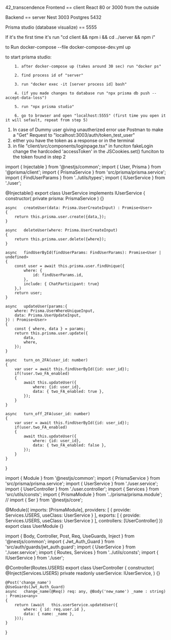 42_transcendence
Frontend == client React 80 or 3000 from the outside

Backend == server Nest 3003 Postgres 5432

Prisma studio (database visualize) == 5555

If it's the first time it's run "cd client && npm i && cd ../server && npm i"

to Run docker-compose --file docker-compose-dev.yml up

to start prisma studio:

        1. after docker-compose up (takes around 30 sec) run "docker ps"

        2. find process id of "server"

        3. run "docker exec -it [server process id] bash"

        4. (if you made changes to database run "npx prisma db push --accept-data-loss")

        5. run "npx prisma studio"

        6. go to browser and open "localhost:5555" (first time you open it it will sefault, repeat from step 5)


1. In case of Dummy user giving unautherized error use Postman to make a "Get" Request to "localhost:3003/auth/token_test_user"
2. either you have the token as a response or in the terminal
3. in file "client/src/components/loginpage.tsx" in funciton 	fakeLogin  change the hardcoded 'accessToken' in the JSCookies.set() funciton to the token found in step 2








import { Injectable } from '@nestjs/common';
import { User, Prisma } from '@prisma/client';
import { PrismaService } from 'src/prisma/prisma.service';
import { FindUserParams } from '../utils/types';
import { IUserService } from './user';

@Injectable()
export class UserService implements IUserService {
	constructor(
		private prisma: PrismaService
		) {}


	async	createUser(data: Prisma.UserCreateInput) : Promise<User>
	{
		return this.prisma.user.create({data,});
	}

	async	deleteUser(where: Prisma.UserCreateInput)
	{
		return this.prisma.user.delete({where});
	}

	async	findUserById(findUserParams: FindUserParams): Promise<User | undefined>
	{
		const user = await this.prisma.user.findUnique({
			where: {
				id: findUserParams.id,
			},
			include: { ChatParticipant: true} 
		},)
		return user;
	} 

	async	updateUser(params:{
		where: Prisma.UserWhereUniqueInput,
		data: Prisma.UserUpdateInput,
	}) : Promise<User>
	{
		const { where, data } = params;
		return this.prisma.user.update({
			data,
			where,
		});
	}

	async	turn_on_2FA(user_id: number)
	{
		var	user = await this.findUserById({id: user_id});
		if(!user.two_FA_enabled)
		{
			await this.updateUser({
				where: {id: user_id},
				data: { two_FA_enabled: true },
			});
		}
	}

	async	turn_off_2FA(user_id: number)
	{
		var	user = await this.findUserById({id: user_id});
		if(user.two_FA_enabled)
		{
			await this.updateUser({
				where: {id: user_id},
				data: { two_FA_enabled: false },
			});
		}
	}
}







import { Module } from '@nestjs/common';
import { PrismaService } from 'src/prisma/prisma.service';
import { UserService } from './user.service';
import { UserController } from './user.controller';
import { Services } from 'src/utils/consts';
import { PrismaModule } from '../prisma/prisma.module';
// import { Ser } from '@nestjs/core';

@Module({
  imports: [PrismaModule],
  providers: [
    {
      provide: Services.USERS,
      useClass: UserService
    }
  ],
  exports: [
    {
      provide: Services.USERS,
      useClass: UserService
    }
  ],
  controllers: [UserController]
})
export class UserModule {}










import { Body, Controller, Post, Req, UseGuards, Inject } from '@nestjs/common';
import { Jwt_Auth_Guard } from 'src/auth/guards/jwt_auth.guard';
import { UserService } from './user.service';
import { Routes, Services } from '../utils/consts';
import { IUserService } from './user';

@Controller(Routes.USERS)
export class UserController
{
	constructor(
		@Inject(Services.USERS) private readonly userService: IUserService,
	) {}

	@Post('change_name')
	@UseGuards(Jwt_Auth_Guard)
	async	change_name(@Req() req: any, @Body('new_name') _name : string) : Promise<any>
	{
		return (await	this.userService.updateUser({
			where: { id: req.user.id }, 
			data: { name: _name },
		}));
	}
}




